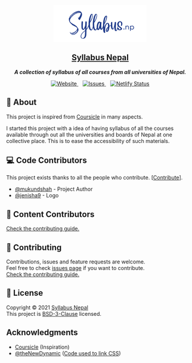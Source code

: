 <p align="center">
 <a href="https://syllabus-np.netlify.app">
 <img height="100px" src="./Syllabus.NP.svg" align="center" alt="Syllabus Nepal" />
 <h2 align="center">Syllabus Nepal</h2>
 </a>
 <p align="center"><b><i>A collection of syllabus of all courses from all universities of Nepal.</i></b></p>
</p>

<p align="center">
<a href="https://syllabus-np.netlify.app">
<img alt="Website" src="https://img.shields.io/website?url=https%3A%2F%2Fsyllabus-np.netlify.app">
</a>
<span>&nbsp;&nbsp;</span>
<a href="https://github.com/syllabusnepal/syllabusnepal/issues">
<img alt="Issues" src="https://img.shields.io/github/issues/mukundshah/syllabusnepal?color=2563EB">
</a>
<span>&nbsp;&nbsp;</span>
<a href="https://netlify.com">
<img alt="Netlify Status" src="https://api.netlify.com/api/v1/badges/c3746156-e5f8-4928-bf6d-1b46e592e565/deploy-status">
</a>
</p>

## 🌟 About

This project is inspired from [Coursicle](https://www.coursicle.com/) in many aspects.

I started this project with a idea of having syllabus of all the courses available through out all the universities and boards of Nepal at one collective place. This is to ease the accessibility of such materials.

## 💻 Code Contributors

This project exists thanks to all the people who contribute. [[Contribute](CONTRIBUTING.md)].

-  [@mukundshah](https://github.com/mukundshah/) - Project Author
-  [@jenisha9](https://github.com/jenisha9) - Logo

## 📃 Content Contributors

[Check the contributing guide.](CONTRIBUTING.md)

## 🤝 Contributing

Contributions, issues and feature requests are welcome.<br/>
Feel free to check [issues page](https://github.com/syllabusnepal/syllabusnepal/issues) if you want to contribute.<br/>
[Check the contributing guide.](CONTRIBUTING.md)

## 📝 License

Copyright © 2021 [Syllabus Nepal](https://syllabus-np.netlify.app)<br/>
This project is [BSD-3-Clause](LICENSE) licensed.

## Acknowledgments

-  [Coursicle](https://www.coursicle.com/) (Inspiration)
-  [@theNewDynamic](https://github.com/theNewDynamic/gohugo-theme-ananke) ([Code used to link CSS](https://github.com/mukundshah/syllabusnepal/tree/main/layouts/partials/func/style))
